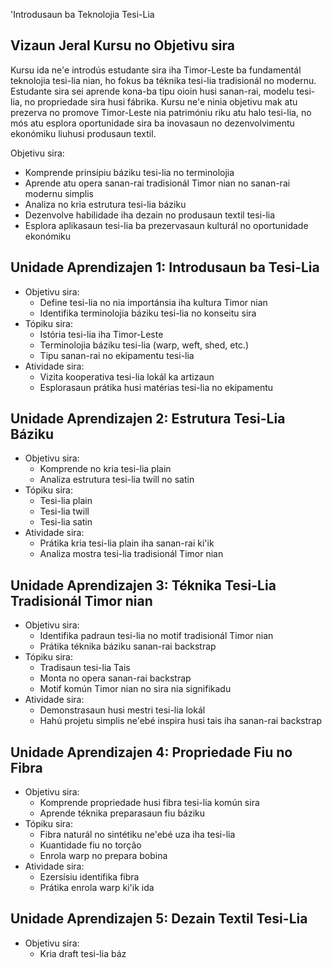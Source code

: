 'Introdusaun ba Teknolojia Tesi-Lia

## Vizaun Jeral Kursu no Objetivu sira

Kursu ida ne'e introdús estudante sira iha Timor-Leste ba fundamentál teknolojia tesi-lia nian, ho fokus ba téknika tesi-lia tradisionál no modernu. Estudante sira sei aprende kona-ba tipu oioin husi sanan-rai, modelu tesi-lia, no propriedade sira husi fábrika. Kursu ne'e ninia objetivu mak atu prezerva no promove Timor-Leste nia patrimóniu riku atu halo tesi-lia, no mós atu esplora oportunidade sira ba inovasaun no dezenvolvimentu ekonómiku liuhusi produsaun textil.

Objetivu sira:
- Komprende prinsípiu báziku tesi-lia no terminolojia
- Aprende atu opera sanan-rai tradisionál Timor nian no sanan-rai modernu simplis
- Analiza no kria estrutura tesi-lia báziku
- Dezenvolve habilidade iha dezain no produsaun textil tesi-lia
- Esplora aplikasaun tesi-lia ba prezervasaun kulturál no oportunidade ekonómiku

## Unidade Aprendizajen 1: Introdusaun ba Tesi-Lia
- Objetivu sira:
  * Define tesi-lia no nia importánsia iha kultura Timor nian
  * Identifika terminolojia báziku tesi-lia no konseitu sira
- Tópiku sira:
  * Istória tesi-lia iha Timor-Leste
  * Terminolojia báziku tesi-lia (warp, weft, shed, etc.)
  * Tipu sanan-rai no ekipamentu tesi-lia
- Atividade sira:
  * Vizita kooperativa tesi-lia lokál ka artizaun
  * Esplorasaun prátika husi matérias tesi-lia no ekipamentu

## Unidade Aprendizajen 2: Estrutura Tesi-Lia Báziku
- Objetivu sira:
  * Komprende no kria tesi-lia plain
  * Analiza estrutura tesi-lia twill no satin
- Tópiku sira:
  * Tesi-lia plain
  * Tesi-lia twill
  * Tesi-lia satin
- Atividade sira:
  * Prátika kria tesi-lia plain iha sanan-rai ki'ik
  * Analiza mostra tesi-lia tradisionál Timor nian

## Unidade Aprendizajen 3: Téknika Tesi-Lia Tradisionál Timor nian
- Objetivu sira:
  * Identifika padraun tesi-lia no motif tradisionál Timor nian
  * Prátika téknika báziku sanan-rai backstrap
- Tópiku sira:
  * Tradisaun tesi-lia Tais
  * Monta no opera sanan-rai backstrap
  * Motif komún Timor nian no sira nia signifikadu
- Atividade sira:
  * Demonstrasaun husi mestri tesi-lia lokál
  * Hahú projetu simplis ne'ebé inspira husi tais iha sanan-rai backstrap

## Unidade Aprendizajen 4: Propriedade Fiu no Fibra
- Objetivu sira:
  * Komprende propriedade husi fibra tesi-lia komún sira
  * Aprende téknika preparasaun fiu báziku
- Tópiku sira:
  * Fibra naturál no sintétiku ne'ebé uza iha tesi-lia
  * Kuantidade fiu no torção
  * Enrola warp no prepara bobina
- Atividade sira:
  * Ezersísiu identifika fibra
  * Prátika enrola warp ki'ik ida

## Unidade Aprendizajen 5: Dezain Textil Tesi-Lia
- Objetivu sira:
  * Kria draft tesi-lia báz